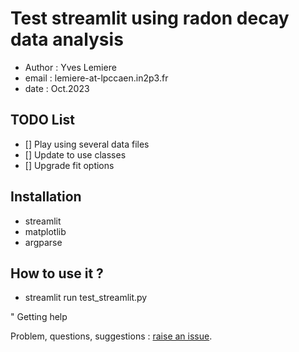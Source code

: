 # Test streamlit using radon decay data analysis

* Author : Yves Lemiere
* email  : lemiere-at-lpccaen.in2p3.fr
* date   : Oct.2023


## TODO List

 - [] Play using several data files
 - [] Update to use classes
 - [] Upgrade fit options


## Installation

 - streamlit
 - matplotlib
 - argparse

## How to use it ?

 - streamlit run test_streamlit.py


" Getting help

Problem, questions, suggestions : [raise an issue](https://github.com/lemiere/.../issues).
